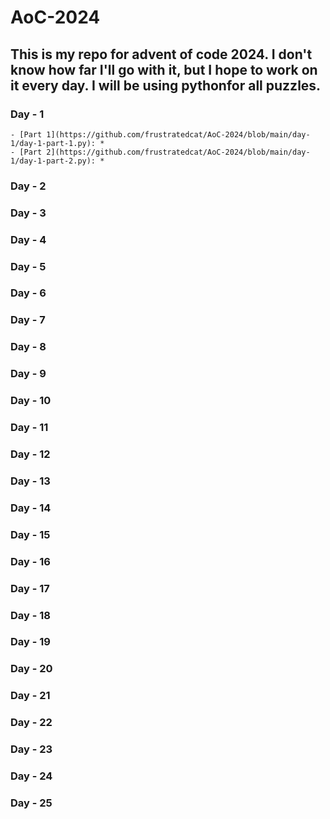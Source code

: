 # AoC-2024

## This is my repo for advent of code 2024. I don't know how far I'll go with it, but I hope to work on it every day. I will be using pythonfor all puzzles.

### Day - 1
    - [Part 1](https://github.com/frustratedcat/AoC-2024/blob/main/day-1/day-1-part-1.py): *
    - [Part 2](https://github.com/frustratedcat/AoC-2024/blob/main/day-1/day-1-part-2.py): *
### Day - 2 
### Day - 3
### Day - 4
### Day - 5
### Day - 6
### Day - 7
### Day - 8
### Day - 9
### Day - 10
### Day - 11
### Day - 12
### Day - 13
### Day - 14
### Day - 15
### Day - 16
### Day - 17
### Day - 18
### Day - 19
### Day - 20
### Day - 21
### Day - 22
### Day - 23
### Day - 24
### Day - 25
